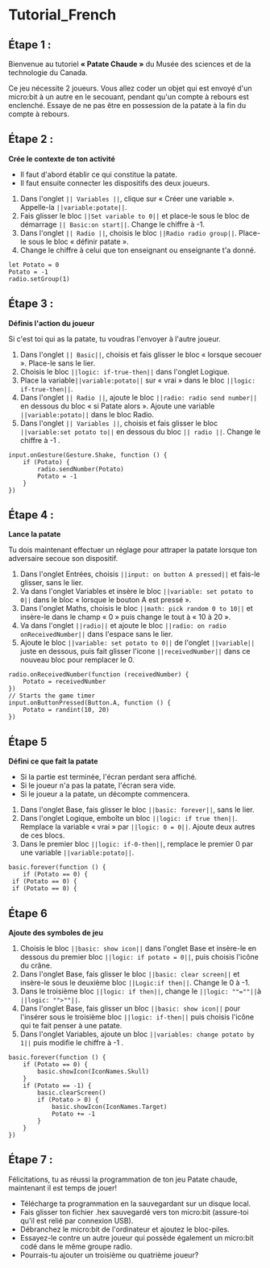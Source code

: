 # Tutorial_French

## Étape 1 :
Bienvenue au tutoriel **« Patate Chaude »** du Musée des sciences et de la technologie du Canada.

Ce jeu nécessite 2 joueurs. Vous allez coder un objet qui est envoyé d'un micro:bit à un autre en le secouant, pendant qu'un compte à rebours est enclenché. 
Essaye de ne pas être en possession de la patate à la fin du compte à rebours. 



## Étape 2 :
**Crée le contexte de ton activité**

- Il faut d'abord établir ce qui constitue la patate.
- Il faut ensuite connecter les dispositifs des deux joueurs.


1.	Dans l'onglet ``|| Variables ||``, clique sur « Créer une variable ». Appelle-la ``||variable:potate||``.
2.	Fais glisser le bloc ``||Set variable to 0||`` et place-le sous le bloc de démarrage ``|| Basic:on start||``. Change le chiffre à -1.
3.	Dans l'onglet ``|| Radio ||``, choisis le bloc ``||Radio radio group||``. Place-le sous le bloc « définir patate ».
4.	Change le chiffre à celui que ton enseignant ou enseignante t'a donné.

```blocks
let Potato = 0
Potato = -1
radio.setGroup(1)
``` 


## Étape 3 :
**Définis l'action du joueur**

Si c'est toi qui as la patate, tu voudras l'envoyer à l'autre joueur. 
1.	Dans l'onglet ``|| Basic||``, choisis et fais glisser le bloc « lorsque secouer ». Place-le sans le lier.
2.	Choisis le bloc ``||logic: if-true-then||`` dans l'onglet Logique.
3.	Place la variable``||variable:potato||``  sur « vrai » dans le bloc ``||logic: if-true-then||``.
4.	Dans l'onglet ``|| Radio ||``, ajoute le bloc ``||radio: radio send number||`` en dessous du bloc « si Patate alors ». Ajoute une variable ``||variable:potato||`` dans le bloc Radio.
5.	Dans l'onglet ``|| Variables ||``, choisis et fais glisser le bloc ``||variable:set potato to||`` en dessous du bloc ``|| radio ||``. Change le chiffre à -1 .


```blocks 
input.onGesture(Gesture.Shake, function () {
    if (Potato) {
        radio.sendNumber(Potato)
        Potato = -1
    }
})
```

## Étape 4 :
**Lance la patate**

Tu dois maintenant effectuer un réglage pour attraper la patate lorsque ton adversaire secoue son dispositif.
1. Dans l'onglet Entrées, choisis ``||input: on button A pressed||`` et fais-le glisser, sans le lier.
2. Va dans l'onglet Variables et insère le bloc ``||variable: set potato to 0||`` dans le bloc « lorsque le bouton A est pressé ».
3. Dans l'onglet Maths, choisis le bloc ``||math: pick random 0 to 10||`` et insère-le dans le champ « 0 » puis change le tout à « 10 à 20  ».
4. Va dans l'onglet ``||radio||``  et ajoute le bloc ``||radio: on radio onReceivedNumber||`` dans l'espace sans le lier. 
5. Ajoute le bloc ``||variable: set potato to 0||`` de l'onglet ``||variable||`` juste en dessous, puis fait glisser l'icone ``||receivedNumber||`` dans ce nouveau bloc pour remplacer le 0. 

```blocks
radio.onReceivedNumber(function (receivedNumber) {
    Potato = receivedNumber
})
// Starts the game timer
input.onButtonPressed(Button.A, function () {
    Potato = randint(10, 20)
})
```


## Étape 5
**Défini ce que fait la patate** 

- 	Si la partie est terminée, l'écran perdant sera affiché. 
- 	Si le joueur n'a pas la patate, l'écran sera vide.
- 	Si le joueur a la patate, un décompte commencera.

1.	Dans l'onglet Base, fais glisser le bloc ``||basic: forever||``, sans le lier.
2.	Dans l'onglet Logique, emboîte un bloc ``||logic: if true then||``. Remplace la variable « vrai » par ``||logic: 0 = 0||``. Ajoute deux autres de ces blocs.
3.	Dans le premier bloc ``||logic: if-0-then||``, remplace le premier 0 par une variable ``||variable:potato||``.

```blocks
basic.forever(function () {
    if (Potato == 0) {
 if (Potato == 0) {
 if (Potato == 0) {
 ```


## Étape 6
**Ajoute des symboles de jeu**

1. Choisis le bloc ``||basic: show icon||``  dans l'onglet Base et insère-le en dessous du premier bloc ``||logic: if potato = 0||``, puis choisis l'icône du crâne.
2. Dans l'onglet Base, fais glisser le bloc ``||basic: clear screen||`` et insère-le sous le deuxième bloc ``||Logic:if then||``. Change le 0 à -1.
2. Dans le troisième bloc ``||logic: if then||``, change le ``||logic: ""=""||``à ``||logic: "">""||``.
3. Dans l'onglet Base, fais glisser un bloc ``||basic: show icon||`` pour l'insérer sous le troisième bloc ``||logic: if-then||`` puis choisis l'icône qui te fait penser à une patate.
4. Dans l'onglet Variables, ajoute un bloc ``||variables: change potato by 1||`` puis modifie le chiffre à -1 .


```blocks
basic.forever(function () {
    if (Potato == 0) {
        basic.showIcon(IconNames.Skull)
    }
    if (Potato == -1) {
        basic.clearScreen()
        if (Potato > 0) {
            basic.showIcon(IconNames.Target)
            Potato += -1
        }
    }
})
```

## Étape 7 :
Félicitations, tu as réussi la programmation de ton jeu Patate chaude, maintenant il est temps de jouer! 
- Télécharge ta programmation en la sauvegardant sur un disque local.
- Fais glisser ton fichier .hex sauvegardé vers ton micro:bit (assure-toi qu'il est relié par connexion USB).
- Débranchez le micro:bit de l'ordinateur et ajoutez le bloc-piles.
- Essayez-le contre un autre joueur qui possède également un micro:bit codé dans le même groupe radio.
- Pourrais-tu ajouter un troisième ou quatrième joueur?

